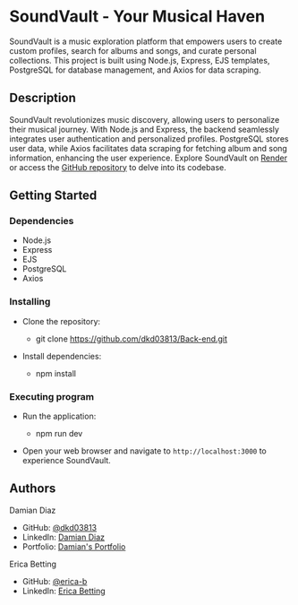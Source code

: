 # SoundVault - Your Musical Haven

SoundVault is a music exploration platform that empowers users to create custom profiles, search for albums and songs, and curate personal collections. This project is built using Node.js, Express, EJS templates, PostgreSQL for database management, and Axios for data scraping.

## Description

SoundVault revolutionizes music discovery, allowing users to personalize their musical journey. With Node.js and Express, the backend seamlessly integrates user authentication and personalized profiles. PostgreSQL stores user data, while Axios facilitates data scraping for fetching album and song information, enhancing the user experience. Explore SoundVault on [Render](https://soundvault-uw41.onrender.com) or access the [GitHub repository](https://github.com/dkd03813/Back-end) to delve into its codebase.

## Getting Started

### Dependencies

* Node.js
* Express
* EJS
* PostgreSQL
* Axios

### Installing

- Clone the repository:
  * git clone https://github.com/dkd03813/Back-end.git
 

- Install dependencies:
  * npm install
 
### Executing program

- Run the application:
  * npm run dev
 
- Open your web browser and navigate to `http://localhost:3000` to experience SoundVault.

## Authors

Damian Diaz
* GitHub: [@dkd03813](https://github.com/dkd03813)
* LinkedIn: [Damian Diaz](https://www.linkedin.com/in/damian-diaz-97578121a/)
* Portfolio: [Damian's Portfolio](https://damians-portfoiio-site.onrender.com)

Erica Betting
* GitHub: [@erica-b](https://github.com/erica-b)
* LinkedIn: [Erica Betting](https://www.linkedin.com/in/erica-linked/)
